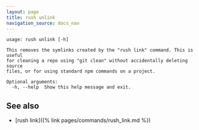 ```yaml
---
layout: page
title: rush unlink
navigation_source: docs_nav
---
```


```
usage: rush unlink [-h]

This removes the symlinks created by the "rush link" command. This is useful
for cleaning a repo using "git clean" without accidentally deleting source
files, or for using standard npm commands on a project.

Optional arguments:
  -h, --help  Show this help message and exit.
```

## See also

- [rush link]({% link pages/commands/rush_link.md %})
